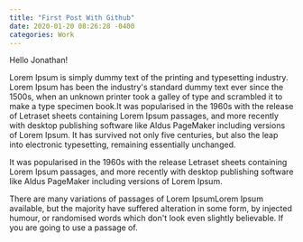 ```yaml
---
title: "First Post With Github"
date: 2020-01-20 08:26:28 -0400
categories: Work
---
```



Hello Jonathan!

Lorem Ipsum is simply dummy text of the printing and typesetting industry. Lorem Ipsum has been the industry's standard dummy text ever since the 1500s, when an unknown printer took a galley of type and scrambled it to make a type specimen book.It was popularised in the 1960s with the release of Letraset sheets containing Lorem Ipsum passages, and more recently with desktop publishing software like Aldus PageMaker including versions of Lorem Ipsum. It has survived not only five centuries, but also the leap into electronic typesetting, remaining essentially unchanged.

It was popularised in the 1960s with the release Letraset sheets containing Lorem Ipsum passages, and more recently with desktop publishing software like Aldus PageMaker including versions of Lorem Ipsum.

There are many variations of passages of Lorem IpsumLorem Ipsum available, but the majority have suffered alteration in some form, by injected humour, or randomised words which don't look even slightly believable. If you are going to use a passage of.
